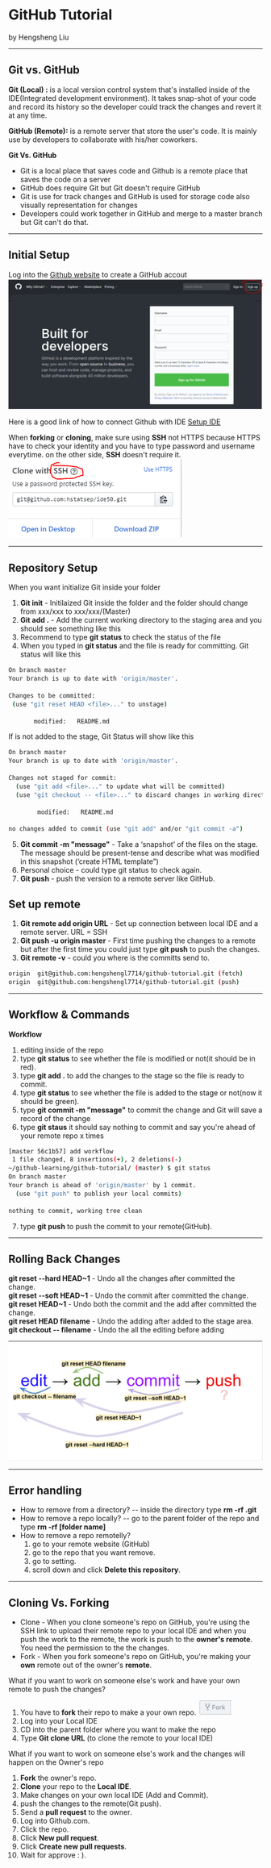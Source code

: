 # GitHub Tutorial

by Hengsheng Liu 

---
## Git vs. GitHub
**Git (Local) :** is a local version control system that's installed inside of the IDE(Integrated development environment). It takes snap-shot of your code and record its history so the developer could track the changes and revert it at any time.

**GitHub (Remote):** is a remote server that store the user's code. It is mainly use by developers to collaborate with his/her coworkers. 

**Git Vs. GitHub**

*   Git is a local place that saves code and Github is a remote place that saves the code on a server
*   GitHub does require Git but Git doesn't require GitHub
*   Git is use for track changes and GitHub is used for storage code also visually representation for changes
*   Developers could work together in GitHub and merge to a master branch but Git can't do that. 

---
## Initial Setup

Log into the [Github website](https://github.com/) to create a GitHub accout
![GitHub Login](Signup.PNG)

Here is a good link of how to connect Github with IDE
[Setup IDE](https://github.com/hstatsep/ide50)

When **forking** or **cloning**, make sure using **SSH** not HTTPS because HTTPS have to check your identity and you have to type password and username everytime. on the other side, **SSH** doesn't require it. 
![SSH](SSH.PNG)


---
## Repository Setup
When you want initialize Git inside your folder
1. **Git init** - Initilaized Git inside the folder and the folder should change from xxx/xxx to xxx/xxx/(Master)
2. **Git add .** - Add the current working directory to the staging area and you should see something like this
3. Recommend to type **git status** to check the status of the file
4. When you typed in **git status** and the file is ready for committing. Git status will like this
 ```bash
On branch master
Your branch is up to date with 'origin/master'.

Changes to be committed:
  (use "git reset HEAD <file>..." to unstage)

        modified:   README.md

```
 If is not added to the stage, Git Status will show like this
```bash
On branch master
Your branch is up to date with 'origin/master'.

Changes not staged for commit:
  (use "git add <file>..." to update what will be committed)
  (use "git checkout -- <file>..." to discard changes in working directory)

        modified:   README.md

no changes added to commit (use "git add" and/or "git commit -a")
```
5. **Git commit -m "message"** - Take a ‘snapshot’ of the files on the stage.  The message should be present-tense and describe what was modified in this snapshot (‘create HTML template”)
6. Personal choice - could type git status to check again.
7. **Git push** - push the version to a remote server like GitHub. 

## Set up remote
1. **Git remote add origin URL** - Set up connection between local IDE and a remote server. URL = SSH 
2. **Git push -u origin master** - First time pushing the changes to a remote but after the first time you could just type **git push** to push the changes. 
3. **Git remote -v** - could you where is the committs send to. 
```bash
origin  git@github.com:hengshengl7714/github-tutorial.git (fetch)
origin  git@github.com:hengshengl7714/github-tutorial.git (push)
```


---
## Workflow & Commands
**Workflow**
1. editing inside of the repo 
2. type **git status** to see whether the file is modified or not(it should be in red).
3. type **git add .** to add the changes to the stage so the file is ready to commit.
4. type **git status** to see whether the file is added to the stage or not(now it should be green).
5. type **git commit -m "message"** to commit the change and Git will save a record of the change 
6. type **git staus** it should say nothing to commit and say you're ahead of your remote repo x times 

```bash
[master 56c1b57] add workflow
 1 file changed, 8 insertions(+), 2 deletions(-)
~/github-learning/github-tutorial/ (master) $ git status 
On branch master
Your branch is ahead of 'origin/master' by 1 commit.
  (use "git push" to publish your local commits)

nothing to commit, working tree clean
```

7. type **git push** to push the commit to your remote(GitHub).


---
## Rolling Back Changes
**git reset --hard HEAD~1** - Undo all the changes after committed the change.  
**git reset --soft HEAD~1** - Undo the commit after committed the change.  
**git reset HEAD~1** - Undo both the commit and the add after committed the change.  
**git reset HEAD filename** - Undo the adding after added to the stage area.  
**git checkout -- filename** - Undo the all the editing before adding

![revertchange](revert.PNG)

---
## Error handling 
* How to remove from a directory? -- inside the directory type **rm -rf .git** 
* How to remove a repo locally? -- go to the parent folder of the repo and type **rm -rf [folder name]**
* How to remove a repo remotelly? 
    1. go to your remote website (GitHub) 
    2. go to the repo that you want remove. 
    3. go to setting. 
    4. scroll down and click **Delete this repository**.

---
## Cloning Vs. Forking
* Clone - When you clone someone's repo on GitHub, you're using the SSH link to upload their remote repo to your local IDE and when you push the work to the remote, the work is push to the **owner's remote**. You need the permission to the the changes.   
* Fork  - When you fork someone's repo on GitHub, you're making your **own** remote out of the owner's **remote**. 

What if you want to work on someone else's work and have your own remote to push the changes?
1.  You have to **fork** their repo to make a your own repo.
![Fork](Fork.PNG)
2. Log into your Local IDE
3. CD into the parent folder where you want to make the repo
4. Type **Git clone URL** (to clone the remote to your local IDE)

What if you want to work on someone else's work and the changes will happen on the Owner's repo
1. **Fork** the owner's repo.
2. **Clone** your repo to the **Local IDE**.
3. Make changes on your own local IDE (Add and Commit). 
4. push the changes to the remote(Git push).
5. Send a **pull request** to the owner.
6. Log into Github.com.
7. Click the repo.
8. Click **New pull request**.
9. Click **Create new pull requests**.
10. Wait for approve : ). 